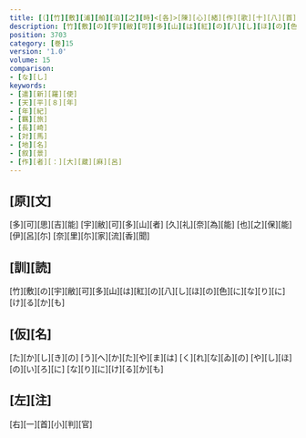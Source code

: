 ```yaml
---
title: [（][竹][敷][浦][舶][泊][之][時]<[各]>[陳][心][緒][作][歌][十][八][首][）]
description: [竹][敷][の][宇][敝][可][多][山][は][紅][の][八][し][ほ][の][色][に][な][り][に][け][る][か][も]
position: 3703
category: [巻]15
version: '1.0'
volume: 15
comparison:
- [な][し]
keywords:
- [遣][新][羅][使]
- [天][平][８][年]
- [年][紀]
- [羈][旅]
- [長][崎]
- [対][馬]
- [地][名]
- [叙][景]
- [作][者][：][大][蔵][麻][呂]
---
```


## [原][文]

[多][可][思][吉][能] [宇][敝][可][多][山][者] [久][礼][奈][為][能] [也][之][保][能][伊][呂][尓] [奈][里][尓][家][流][香][聞]

## [訓][読]

[竹][敷][の][宇][敝][可][多][山][は][紅][の][八][し][ほ][の][色][に][な][り][に][け][る][か][も]

## [仮][名]

[た][か][し][き][の] [う][へ][か][た][や][ま][は] [く][れ][な][ゐ][の] [や][し][ほ][の][い][ろ][に] [な][り][に][け][る][か][も]

## [左][注]

[右][一][首][小][判][官]
